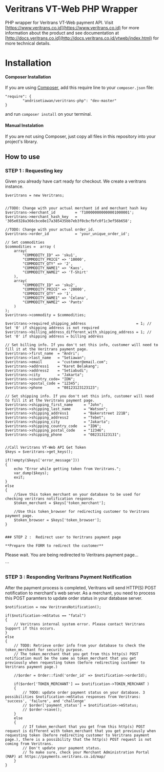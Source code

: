Veritrans VT-Web PHP Wrapper
==============================================

PHP wrapper for Veritrans VT-Web payment API. Visit [https://www.veritrans.co.id](https://www.veritrans.co.id) for more information about the product and see documentation at [http://docs.veritrans.co.id](http://docs.veritrans.co.id/vtweb/index.html) for more technical details.

# Installation

#### Composer Installation

If you are using [Composer](https://getcomposer.org), add this require line to your `composer.json` file:

```
"require": {
        "andrisetiawan/veritrans-php": "dev-master"
}
```

and run `composer install` on your terminal.

#### Manual Instalation

If you are not using Composer, just copy all files in this repository into your project's library.


## How to use

### STEP 1 : Requesting key

Given you already have cart ready for checkout.
We create a veritrans instance.

```
$veritrans = new Veritrans;


//TODO: Change with your actual merchant id and merchant hash key
$veritrans->merchant_id 		= 'T100000000000001000001';
$veritrans->merchant_hash_key 	= '305e0328a366cbce8e17a385435bb7eb3f0cbcfbfc0f1c3ef56b658';

//TODO: Change with your actual order_id.
$veritrans->order_id 			= 'your_unique_order_id';

// Set commodities
$commodities =  array (
	array(
		"COMMODITY_ID" => 'sku1', 
		"COMMODITY_PRICE" => '10000', 
		"COMMODITY_QTY" => '2', 
		"COMMODITY_NAME1" => 'Kaos',
		"COMMODITY_NAME2" => 'T-Shirt'
	),
	array(
		"COMMODITY_ID" => 'sku2', 
		"COMMODITY_PRICE" => '20000', 
		"COMMODITY_QTY" => '1', 
		"COMMODITY_NAME1" => 'Celana', 
		"COMMODITY_NAME2" => 'Pants'
	)
);
$veritrans->commodity = $commodities;

$veritrans->required_shipping_address 						= 1; // Set '0' if shipping address is not required
$veritrans->billing_address_different_with_shipping_address = 1; // Set '0' if shipping address = billing address

// Set billing info. If you don't set this info, customer will need to fill it at the Veritrans payment page.
$veritrans->first_name 	= "Andri";
$veritrans->last_name 	= "Setiawan";
$veritrans->email 		= "customer@email.com";
$veritrans->address1 	= "Karet Belakang";
$veritrans->address2 	= "Setiabudi";
$veritrans->city 		= "Jakarta";
$veritrans->country_code= "IDN";
$veritrans->postal_code = "12345";
$veritrans->phone 		= "08123123123123";

// Set shipping info. If you don't set this info, customer will need to fill it at the Veritrans payment page.
$veritrans->shipping_first_name 	= "John";
$veritrans->shipping_last_name 		= "Watson";
$veritrans->shipping_address1 		= "Bakerstreet 221B";
$veritrans->shipping_address2 		= "Tebet";
$veritrans->shipping_city 			= "Jakarta";
$veritrans->shipping_country_code 	= "IDN";
$veritrans->shipping_postal_code 	= "12346";
$veritrans->shipping_phone 			= "082313123131";


//Call Veritrans VT-Web API Get Token
$keys = $veritrans->get_keys();
	
if(!empty($keys['error_message']))
{
	echo "Error while getting token from Veritrans.";
	var_dump($keys);
	exit;
}
else
{
	//Save this token_merchant on your database to be used for checking veritrans notification response.
	$token_merchant = $keys['token_merchant'];
	
	//Use this token_browser for redirecting customer to Veritrans payment page.
	$token_browser = $keys['token_browser'];
}


### STEP 2 :  Redirect user to Veritrans payment page

**Prepare the FORM to redirect the customer**

```
<!DOCTYPE html>
<html>
<head>
	<script language="javascript" type="text/javascript">
	<!--
	function onloadEvent() {
	  document.form_auto_post.submit();
	}
	//-->
	</script>
</head>

<body onload="onloadEvent();">
<form action="<?php echo Veritrans::PAYMENT_REDIRECT_URL ?>" method="post" name='form_auto_post'>
<input type="hidden" name="MERCHANT_ID" value="<?php echo $veritrans->merchant_id ?>" />
<input type="hidden" name="ORDER_ID" value="<?php echo $veritrans->order_id ?>" />
<input type="hidden" name="TOKEN_BROWSER" value="<?php echo $token_browser ?>" />
<span>Please wait. You are being redirected to Veritrans payment page...</span>
</form>

</body>
```


### STEP 3 : Responding Veritrans Payment Notification
After the payment process is completed, Veritrans will send HTTP(S) POST notification to merchant's web server.
As a merchant, you need to process this POST paramters to update order status in your database server.

```
$notification = new VeritransNotification();

if($notification->mStatus == "fatal")
{
	// Veritrans internal system error. Please contact Veritrans Support if this occurs.
}
else
{
	// TODO: Retrieve order info from your database to check the token_merchant for security purpose.
	// The token_merchant that you get from this http(s) POST notification must be the same as token_merchant that you get previously when requesting token (before redirecting customer to Veritrans payment page.)

	//$order = Order::find('order_id' => $notification->orderId);

	if($order['TOKEN_MERCHANT'] == $notification->TOKEN_MERCHANT )
	{
		// TODO: update order payment status on your database. 3 possibilities $notification->mStatus responses from Veritrans: 'success', 'failure', and 'challenge'
		// $order['payment_status'] = $notification->mStatus; 
		// $order->save();
	}
	else
	{
		// If token_merchant that you get from this http(s) POST request is different with token_merchant that you get previously when requesting token (before redirecting customer to Veritrans payment page.), there is a possibility that the http(s) POST request is not coming from Veritrans. 
		// Don't update your payment status. 
		// To make sure, check your Merchant Administration Portal (MAP) at https://payments.veritrans.co.id/map/
	}
}
```
